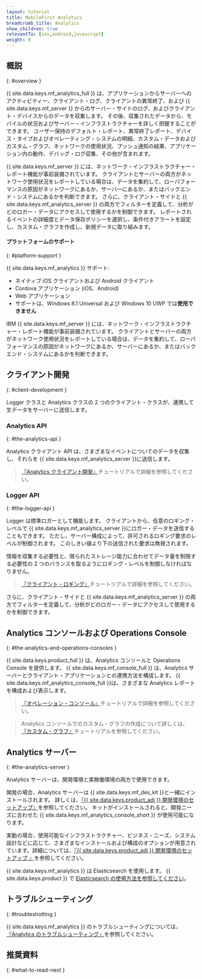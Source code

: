 ```yaml
---
layout: tutorial
title: MobileFirst Analytics
breadcrumb_title: Analytics
show_children: true
relevantTo: [ios,android,javascript]
weight: 9
---
```

<!-- NLS_CHARSET=UTF-8 -->
## 概説
{: #overview }

{{ site.data.keys.mf_analytics_full }} は、アプリケーションからサーバーへのアクティビティー、クライアント・ログ、クライアントの異常終了、および {{ site.data.keys.mf_server }} からのサーバー・サイドのログ、およびクライアント・デバイスからのデータを収集します。 その後、収集されたデータから、モバイルの状況およびサーバー・インフラストラクチャーを詳しく把握することができます。 ユーザー保持のデフォルト・レポート、異常終了レポート、デバイス・タイプおよびオペレーティング・システムの明細、カスタム・データおよびカスタム・グラフ、ネットワークの使用状況、プッシュ通知の結果、アプリケーション内の動作、デバッグ・ログ収集、その他が含まれます。

{{ site.data.keys.mf_server }} には、ネットワーク・インフラストラクチャー・レポート機能が事前装備されています。 クライアントとサーバーの両方がネットワーク使用状況をレポートしている場合は、データを集約して、ローパフォーマンスの原因がネットワークにあるか、サーバーにあるか、またはバックエンド・システムにあるかを判断できます。 さらに、クライアント・サイドと {{ site.data.keys.mf_analytics_server }} の両方でフィルターを定義して、分析がどのロガー・データにアクセスして使用するかを制御できます。 レポートされるイベントの詳細度とデータ保存ポリシーを選択し、条件付きアラートを設定し、カスタム・グラフを作成し、新規データに取り組みます。

#### プラットフォームのサポート
{: #platform-support }

{{ site.data.keys.mf_analytics }} サポート:

* ネイティブ iOS クライアントおよび Android クライアント
* Cordova アプリケーション (iOS、Android)
* Web アプリケーション
* サポートは、Windows 8.1 Universal および Windows 10 UWP では**使用できません**

IBM {{ site.data.keys.mf_server }} には、ネットワーク・インフラストラクチャー・レポート機能が事前装備されています。 クライアントとサーバーの両方がネットワーク使用状況をレポートしている場合は、データを集約して、ローパフォーマンスの原因がネットワークにあるか、サーバーにあるか、またはバックエンド・システムにあるかを判断できます。

## クライアント開発
{: #client-development }

Logger クラスと Analytics クラスの 2 つのクライアント・クラスが、連携して生データをサーバーに送信します。

### Analytics API
{: #the-analytics-api }

Analytics クライアント API は、さまざまなイベントについてのデータを収集し、それらを {{ site.data.keys.mf_analytics_server }}に送信します。
> [『Analytics クライアント開発』](analytics-api)チュートリアルで詳細を参照してください。

### Logger API
{: #the-logger-api }

Logger は標準ロガーとして機能します。 クライアントから、任意のロギング・レベルで {{ site.data.keys.mf_analytics_server }}にロガー・データを送信することもできます。 ただし、サーバー構成によって、許可されるロギング要求のレベルが制御されます。 このしきい値より下の送信された要求は無視されます。

情報を収集する必要性と、限られたストレージ能力に合わせてデータ量を制限する必要性の 2 つのバランスを取るようにロギング・レベルを制御しなければなりません。

> [『クライアント・ロギング』](../application-development/client-side-log-collection/)チュートリアルで詳細を参照してください。

さらに、クライアント・サイドと {{ site.data.keys.mf_analytics_server }} の両方でフィルターを定義して、分析がどのロガー・データにアクセスして使用するかを制御できます。

## Analytics コンソールおよび Operations Console
{: #the-analytics-and-operations-consoles }

{{ site.data.keys.product_full }} は、Analytics コンソールと Operations Console を提供します。 {{ site.data.keys.mf_console_full }} は、Analytics サーバーとクライアント・アプリケーションとの連携方法を構成します。 {{ site.data.keys.mf_analytics_console_full }}は、さまざまな Analytics レポートを構成および表示します。

> [『オペレーション・コンソール』](console)チュートリアルで詳細を参照してください。

> Analytics コンソールでのカスタム・グラフの作成について詳しくは、 [『カスタム・グラフ』](console/custom-charts)チュートリアルを参照してください。

## Analytics サーバー
{: #the-analytics-server }

Analytics サーバーは、開発環境と実稼働環境の両方で使用できます。

開発の場合、Analytics サーバーは {{ site.data.keys.mf_dev_kit }}と一緒にインストールされます。  詳しくは、[『{{ site.data.keys.product_adj }} 開発環境のセットアップ』](../installation-configuration/development/mobilefirst/)を参照してください。 キットがインストールされると、開発ニーズに合わせた {{ site.data.keys.mf_analytics_console_short }} が使用可能になります。

実動の場合、使用可能なインフラストラクチャー、ビジネス・ニーズ、システム設計などに応じて、さまざまなインストールおよび構成のオプションが用意されています。詳細については、[『{{ site.data.keys.product_adj }} 開発環境のセットアップ 』](../installation-configuration/production/analytics/)を参照してください。

{{ site.data.keys.mf_analytics }} は Elasticsearch を使用します。 {{ site.data.keys.product }} で [Elasticsearch の使用方法を参照してください](elasticsearch)。

## トラブルシューティング
{: #troubleshotting }

{{ site.data.keys.mf_analytics }} のトラブルシューティングについては、[『Analytics のトラブルシューティング』](../troubleshooting/analytics/)を参照してください。

## 推奨資料
{: #what-to-read-next }
